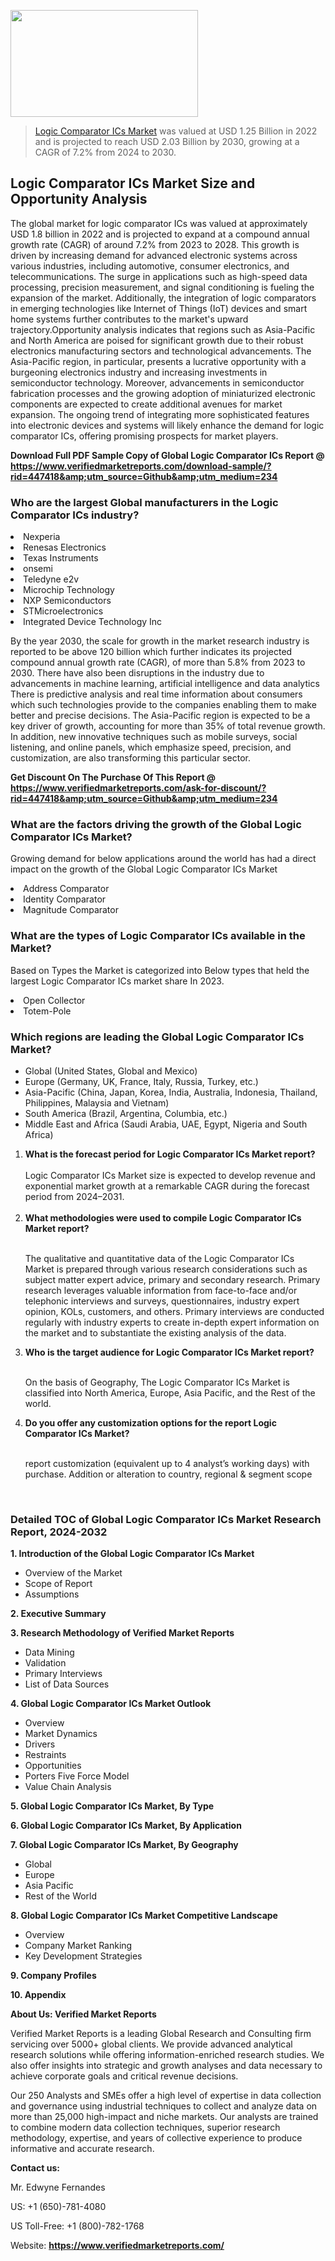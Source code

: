 
<img src="https://ffe5etoiles.com/wp-content/uploads/2024/12/MST1-300x171.png" alt="" width="300" height="171" class="alignnone size-medium wp-image-20088" /><blockquote><p><p><a href="https://www.verifiedmarketreports.com/download-sample/?rid=447418&utm_source=Github&utm_medium=234" target="_blank">Logic Comparator ICs Market</a> was valued at USD 1.25 Billion in 2022 and is projected to reach USD 2.03 Billion by 2030, growing at a CAGR of 7.2% from 2024 to 2030.</p></blockquote><p><h2>Logic Comparator ICs Market Size and Opportunity Analysis</h2>The global market for logic comparator ICs was valued at approximately USD 1.8 billion in 2022 and is projected to expand at a compound annual growth rate (CAGR) of around 7.2% from 2023 to 2028. This growth is driven by increasing demand for advanced electronic systems across various industries, including automotive, consumer electronics, and telecommunications. The surge in applications such as high-speed data processing, precision measurement, and signal conditioning is fueling the expansion of the market. Additionally, the integration of logic comparators in emerging technologies like Internet of Things (IoT) devices and smart home systems further contributes to the market's upward trajectory.Opportunity analysis indicates that regions such as Asia-Pacific and North America are poised for significant growth due to their robust electronics manufacturing sectors and technological advancements. The Asia-Pacific region, in particular, presents a lucrative opportunity with a burgeoning electronics industry and increasing investments in semiconductor technology. Moreover, advancements in semiconductor fabrication processes and the growing adoption of miniaturized electronic components are expected to create additional avenues for market expansion. The ongoing trend of integrating more sophisticated features into electronic devices and systems will likely enhance the demand for logic comparator ICs, offering promising prospects for market players.</p><p class=""><strong>Download Full PDF Sample Copy of Global Logic Comparator ICs Report @ <a href="https://www.verifiedmarketreports.com/download-sample/?rid=447418&amp;utm_source=Github&amp;utm_medium=234" target="_blank">https://www.verifiedmarketreports.com/download-sample/?rid=447418&amp;utm_source=Github&amp;utm_medium=234</a></strong></p><h3 id="" class="">Who are the largest Global manufacturers in the Logic Comparator ICs industry?</h3><p><li>Nexperia</li><li> Renesas Electronics</li><li> Texas Instruments</li><li> onsemi</li><li> Teledyne e2v</li><li> Microchip Technology</li><li> NXP Semiconductors</li><li> STMicroelectronics</li><li> Integrated Device Technology Inc</li></p><div class=""><div class="" dir="" data-message-author-role="" data-message-id="" data-message-model-slug=""><div class=""><div class=""><div class=""><div class="" dir="" data-message-author-role="" data-message-id="" data-message-model-slug=""><div class=""><div class=""><p>By the year 2030, the scale for growth in the market research industry is reported to be above 120 billion which further indicates its projected compound annual growth rate (CAGR), of more than 5.8% from 2023 to 2030. There have also been disruptions in the industry due to advancements in machine learning, artificial intelligence and data analytics There is predictive analysis and real time information about consumers which such technologies provide to the companies enabling them to make better and precise decisions. The Asia-Pacific region is expected to be a key driver of growth, accounting for more than 35% of total revenue growth. In addition, new innovative techniques such as mobile surveys, social listening, and online panels, which emphasize speed, precision, and customization, are also transforming this particular sector.</p><p><strong>Get Discount On The Purchase Of This Report @&nbsp; <a href="https://www.verifiedmarketreports.com/ask-for-discount/?rid=447418&amp;utm_source=Github&amp;utm_medium=234" target="_blank">https://www.verifiedmarketreports.com/ask-for-discount/?rid=447418&amp;utm_source=Github&amp;utm_medium=234</a></strong></p></div></div></div></div></div></div></div></div><h3 id="" class="">What are the factors driving the growth of the Global Logic Comparator ICs Market?</h3><p id="" class="">Growing demand for below applications around the world has had a direct impact on the growth of the Global Logic Comparator ICs Market</p><p id="" class=""><li>Address Comparator</li><li> Identity Comparator</li><li> Magnitude Comparator</li></p><h3 id="" class="">What are the types of Logic Comparator ICs available in the Market?</h3><p id="" class="">Based on Types the Market is categorized into Below types that held the largest Logic Comparator ICs market share In 2023.</p><p id="" class=""><li>Open Collector</li><li> Totem-Pole</li></p><h3 id="" class="">Which regions are leading the Global Logic Comparator ICs Market?</h3><ul><li>Global (United States, Global and Mexico)</li><li>Europe (Germany, UK, France, Italy, Russia, Turkey, etc.)</li><li>Asia-Pacific (China, Japan, Korea, India, Australia, Indonesia, Thailand, Philippines, Malaysia and Vietnam)</li><li>South America (Brazil, Argentina, Columbia, etc.)</li><li>Middle East and Africa (Saudi Arabia, UAE, Egypt, Nigeria and South Africa)</li></ul><p><ol><li><strong>What is the forecast period for Logic Comparator ICs Market report?<br /></strong><br /><span data-sheets-root="1" data-sheets-value="{&quot;1&quot;:2,&quot;2&quot;:&quot;XXXX size is expected to develop revenue and exponential market growth at a remarkable CAGR during the forecast period from 2024&ndash;2030.&quot;}" data-sheets-userformat="{&quot;2&quot;:12674,&quot;4&quot;:{&quot;1&quot;:2,&quot;2&quot;:16776960},&quot;10&quot;:2,&quot;11&quot;:0,&quot;15&quot;:&quot;Arial&quot;,&quot;16&quot;:12}">Logic Comparator ICs Market size is expected to develop revenue and exponential market growth at a remarkable CAGR during the forecast period from 2024&ndash;2031.</span><br /><br /></li><li><strong>What methodologies were used to compile Logic Comparator ICs Market report?<br /><br /></strong><p>The qualitative and quantitative data of the&nbsp;Logic Comparator ICs Market is prepared through various research considerations such as subject matter expert advice, primary and secondary research. Primary research leverages valuable information from face-to-face and/or telephonic interviews and surveys, questionnaires, industry expert opinion, KOLs, customers, and others. Primary interviews are conducted regularly with industry experts to create in-depth expert information on the market and to substantiate the existing analysis of the data.&nbsp;</p></li><li><strong>Who is the target audience for Logic Comparator ICs Market report?<br /><br /></strong><p>On the basis of Geography, The&nbsp;Logic Comparator ICs Market is classified into North America, Europe, Asia Pacific, and the Rest of the world.</p></li><li><strong>Do you offer any customization options for the report Logic Comparator ICs Market?<br /><br /></strong><p>report customization (equivalent up to 4 analyst&rsquo;s working days) with purchase. Addition or alteration to country, regional &amp; segment scope</p><p>&nbsp;</p></li></ol></p><h3 id="" class="">Detailed TOC of Global Logic Comparator ICs Market Research Report, 2024-2032</h3><p id="" class=""><strong>1. Introduction of the Global Logic Comparator ICs Market</strong></p><ul><li>Overview of the Market</li><li>Scope of Report</li><li>Assumptions</li></ul><p id="" class=""><strong>2. Executive Summary</strong></p><p id="" class=""><strong>3. Research Methodology of&nbsp;Verified Market Reports</strong></p><ul><li>Data Mining</li><li>Validation</li><li>Primary Interviews</li><li>List of Data Sources</li></ul><p id="" class=""><strong>4. Global Logic Comparator ICs Market Outlook</strong></p><ul><li>Overview</li><li>Market Dynamics</li><li>Drivers</li><li>Restraints</li><li>Opportunities</li><li>Porters Five Force Model</li><li>Value Chain Analysis</li></ul><p id="" class=""><strong>5. Global Logic Comparator ICs Market, By&nbsp;Type</strong></p><p id="" class=""><strong>6. Global Logic Comparator ICs Market, By Application</strong></p><p id="" class=""><strong>7. Global Logic Comparator ICs Market, By Geography</strong></p><ul><li>Global</li><li>Europe</li><li>Asia Pacific</li><li>Rest of the World</li></ul><p id="" class=""><strong>8. Global Logic Comparator ICs Market Competitive Landscape</strong></p><ul><li>Overview</li><li>Company Market Ranking</li><li>Key Development Strategies</li></ul><p id="" class=""><strong>9. Company Profiles</strong></p><p id="" class=""><strong>10. Appendix</strong></p><p id="" class=""><strong>About Us: Verified Market Reports</strong></p><p id="" class="">Verified Market Reports is a leading Global Research and Consulting firm servicing over 5000+ global clients. We provide advanced analytical research solutions while offering information-enriched research studies. We also offer insights into strategic and growth analyses and data necessary to achieve corporate goals and critical revenue decisions.</p><p id="" class="">Our 250 Analysts and SMEs offer a high level of expertise in data collection and governance using industrial techniques to collect and analyze data on more than 25,000 high-impact and niche markets. Our analysts are trained to combine modern data collection techniques, superior research methodology, expertise, and years of collective experience to produce informative and accurate research.</p><p id="" class=""><strong>Contact us:</strong></p><p id="" class="">Mr. Edwyne Fernandes</p><p id="" class="">US: +1 (650)-781-4080</p><p id="" class="">US Toll-Free: +1 (800)-782-1768</p><p id="" class="">Website: <a target="" data-test-app-aware-link=""><strong>https://www.verifiedmarketreports.com/</strong></a></p>
